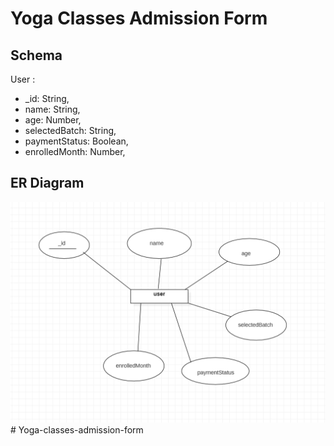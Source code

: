 # Yoga Classes Admission Form

## Schema

User : 
- _id: String,
- name: String,
- age: Number,
- selectedBatch: String,
- paymentStatus: Boolean,
- enrolledMonth: Number,

## ER Diagram
![ER Diagram](./ER.png)#   Y o g a - c l a s s e s - a d m i s s i o n - f o r m 
 
 